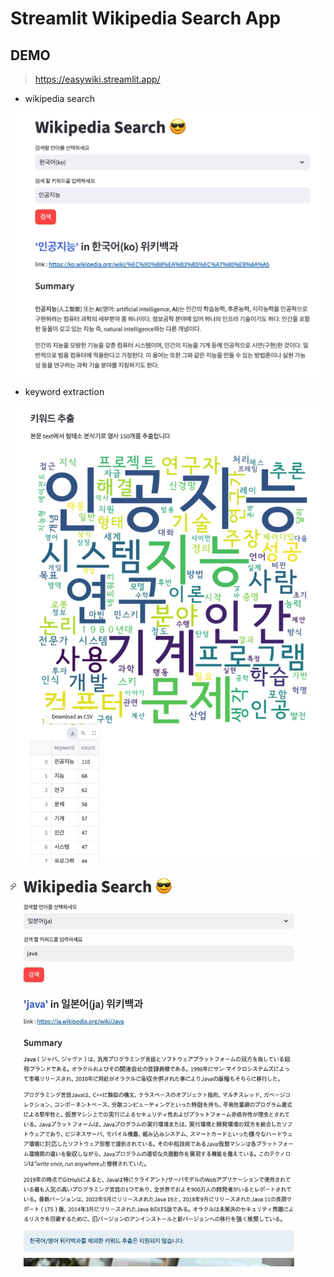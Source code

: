 # Streamlit Wikipedia Search App

## DEMO

> https://easywiki.streamlit.app/

+ wikipedia search

![demo1](images/demo1.jpg)

+ keyword extraction
 
![demo2](images/demo2.jpg)
  
![demo2](images/demo3.jpg)



